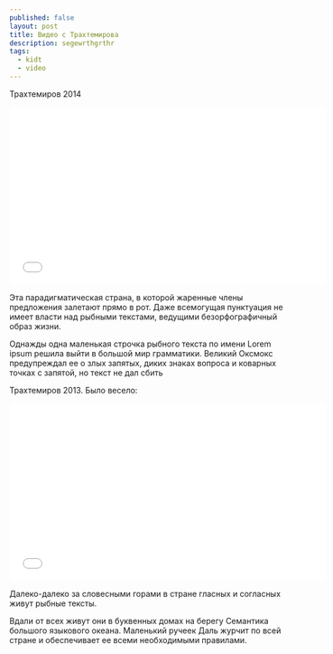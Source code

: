 ```yaml
---
published: false
layout: post
title: Видео с Трахтемирова
description: segewrthgrthr
tags: 
  - kidt
  - video
---
```



Трахтемиров 2014

<iframe width="560" height="315" src="//www.youtube.com/embed/DLd4nseRihg" frameborder="0"> </iframe>

Эта парадигматическая страна, в которой жаренные члены предложения залетают прямо в рот. Даже всемогущая пунктуация не имеет власти над рыбными текстами, ведущими безорфографичный образ жизни.

Однажды одна маленькая строчка рыбного текста по имени Lorem ipsum решила выйти в большой мир грамматики. Великий Оксмокс предупреждал ее о злых запятых, диких знаках вопроса и коварных точках с запятой, но текст не дал сбить
<!-- more -->
Трахтемиров 2013. Было весело:

<iframe width="560" height="315" src="//www.youtube.com/embed/fL63pNYXEt8" frameborder="0"> </iframe>

Далеко-далеко за словесными горами в стране гласных и согласных живут рыбные тексты.

Вдали от всех живут они в буквенных домах на берегу Семантика большого языкового океана. Маленький ручеек Даль журчит по всей стране и обеспечивает ее всеми необходимыми правилами.